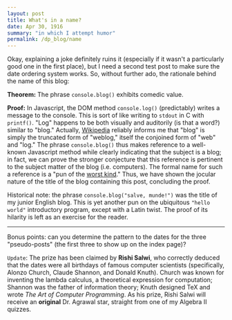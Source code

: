 ```yaml
---
layout: post
title: What's in a name?
date: Apr 30, 1916
summary: "in which I attempt humor"
permalink: /dp_blog/name
---
```


Okay, explaining a joke definitely ruins it (especially if it wasn't a particularly good one in the first place), but I need a second test post to make sure the date ordering system works. So, without further ado, the rationale behind the name of this blog:

**Theorem:** The phrase `console.blog()` exhibits comedic value.

**Proof:** In Javascript, the DOM method `console.log()` (predictably) writes a message to the console. This is sort of like writing to `stdout` in C with `printf()`. "Log" happens to be both visually and auditorily (is that a word?) similar to "blog." Actually, [Wikipedia](https://en.wikipedia.org/wiki/Blog) reliably informs me that "blog" is simply the truncated form of "weblog," itself the conjoined form of "web" and "log." The phrase `console.blog()` thus makes reference to a well-known Javascript method while clearly indicating that the subject is a blog; in fact, we can prove the stronger conjecture that this reference is pertinent to the subject matter of the blog (i.e. computers). The formal name for such a reference is a "pun of the [worst kind](http://mathworld.wolfram.com/FirstKind.html)." Thus, we have shown the jocular nature of the title of the blog containing this post, concluding the proof.

Historical note: the phrase `console.blog("salve, munde!")` was the title of my junior English blog. This is yet another pun on the ubiquitous `"hello world"` introductory program, except with a Latin twist. The proof of its hilarity is left as an exercise for the reader.

---

Bonus points: can you determine the pattern to the dates for the three "pseudo-posts" (the first three to show up on the index page)?

`Update`: The prize has been claimed by **Rishi Salwi**, who correctly deduced that the dates were all birthdays of famous computer scientists (specifically, Alonzo Church, Claude Shannon, and Donald Knuth). Church was known for inventing the lambda calculus, a theoretical expression for computation; Shannon was the father of information theory; Knuth designed TeX and wrote *The Art of Computer Programming*. As his prize, Rishi Salwi will receive an **original** Dr. Agrawal star, straight from one of my Algebra II quizzes.
